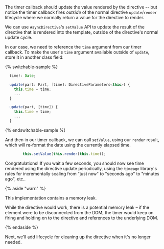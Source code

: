 The timer callback should update the value rendered by the directive -- but
notice the timer callback fires _outside_ of the normal directive
`update`/`render` lifecycle where we normally return a value for the directive
to render.

We can use `AsyncDirective`'s `setValue` API to update the result of the
directive that is rendered into the template, outside of the directive's normal
update cycle.

In our case, we need to reference the `time` argument from our timer callback.
To make the user's `time` argument available outside of `update`, store it in
another class field:

{% switchable-sample %}

```ts
  time!: Date;

  update(part: Part, [time]: DirectiveParameters<this>) {
    this.time = time;
    ...
  }
```

```js
  update(part, [time]) {
    this.time = time;
    ...
  }
```

{% endswitchable-sample %}

And then in our timer callback, we can call `setValue`, using our `render`
result, which will re-format the date using the currently elapsed time.

```ts
        this.setValue(this.render(this.time));
```

Congratulations! If you wait a few seconds, you should now see time rendered
using the directive update periodically, using the `timeago` library's rules for
incrementally scaling from "just now" to "seconds ago" to "minutes ago", etc..

{% aside  "warn" %}

This implementation contains a memory leak.

While the directive would work, there is a potential memory leak – if the
element were to be disconnected from the DOM, the timer would keep on firing and
holding on to the directive and references to the underlying DOM.

{% endaside %}

Next, we'll add lifecycle for cleaning up the directive when it's no longer
needed.
